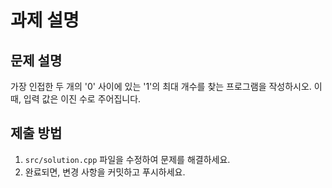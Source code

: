 # 과제 설명

## 문제 설명
가장 인접한 두 개의 '0' 사이에 있는 '1'의 최대 개수를 찾는 프로그램을 작성하시오. 이때, 입력 값은 이진 수로 주어집니다.

## 제출 방법
1. `src/solution.cpp` 파일을 수정하여 문제를 해결하세요.
2. 완료되면, 변경 사항을 커밋하고 푸시하세요.
